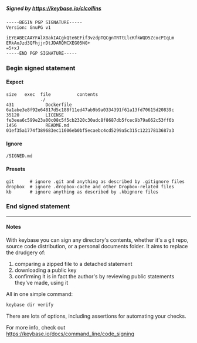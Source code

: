 ##### Signed by https://keybase.io/clcollins
```
-----BEGIN PGP SIGNATURE-----
Version: GnuPG v1

iEYEABECAAYFAlX8akIACgkQte6EFif3vzdpTQCgnTRTtLlcKfkWQD5ZcocPIqLm
ERkAoJzd3QFhjjrDtJDARQMCXEG05NG+
=5+xJ
-----END PGP SIGNATURE-----

```

<!-- END SIGNATURES -->

### Begin signed statement 

#### Expect

```
size   exec  file          contents                                                        
             ./                                                                            
431            Dockerfile  6a1abe3e8f92e64817d5c188f11ed47ab9b9a0334391f61a13fd70615d20839c
35120          LICENSE     fe3eea6c599e23a00c08c5f5cb2320c30adc8f8687db5fcec9b79a662c53ff6b
1456           README.md   01ef35a1774f389683ec11606eb0bf5ecaebc4cd5299a5c315c12217813687a3
```

#### Ignore

```
/SIGNED.md
```

#### Presets

```
git      # ignore .git and anything as described by .gitignore files
dropbox  # ignore .dropbox-cache and other Dropbox-related files    
kb       # ignore anything as described by .kbignore files          
```

<!-- summarize version = 0.0.9 -->

### End signed statement

<hr>

#### Notes

With keybase you can sign any directory's contents, whether it's a git repo,
source code distribution, or a personal documents folder. It aims to replace the drudgery of:

  1. comparing a zipped file to a detached statement
  2. downloading a public key
  3. confirming it is in fact the author's by reviewing public statements they've made, using it

All in one simple command:

```bash
keybase dir verify
```

There are lots of options, including assertions for automating your checks.

For more info, check out https://keybase.io/docs/command_line/code_signing